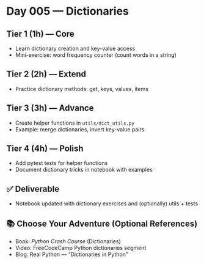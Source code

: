 # Day 005 — Dictionaries

## Tier 1 (1h) — Core
- Learn dictionary creation and key-value access
- Mini-exercise: word frequency counter (count words in a string)

## Tier 2 (2h) — Extend
- Practice dictionary methods: get, keys, values, items

## Tier 3 (3h) — Advance
- Create helper functions in `utils/dict_utils.py`
- Example: merge dictionaries, invert key-value pairs

## Tier 4 (4h) — Polish
- Add pytest tests for helper functions
- Document dictionary tricks in notebook with examples

## ✅ Deliverable
- Notebook updated with dictionary exercises and (optionally) utils + tests

## 📚 Choose Your Adventure (Optional References)
- Book: *Python Crash Course* (Dictionaries)
- Video: FreeCodeCamp Python dictionaries segment
- Blog: Real Python — “Dictionaries in Python”
